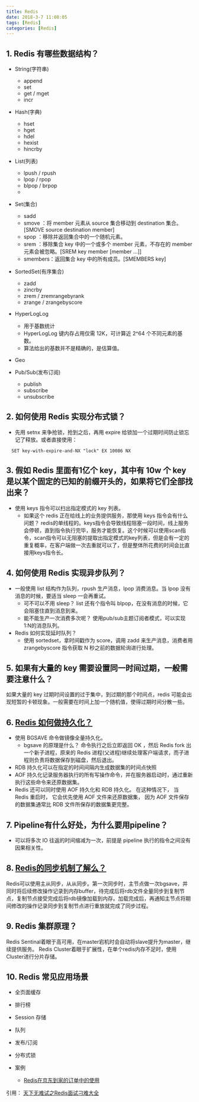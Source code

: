 ```yaml
---
title: Redis
date: 2018-3-7 11:08:05
tags: [Redis]
categories: [Redis]
---
```


## 1. Redis 有哪些数据结构？  
  + String(字符串)
    - append
    - set
    - get / mget
    - incr

  + Hash(字典)
    - hset
    - hget
    - hdel
    - hexist
    - hincrby

  + List(列表)
    - lpush / rpush
    - lpop  / rpop
    - blpop / brpop
    -

  + Set(集合)
    - sadd
    - smove ：将 member 元素从 source 集合移动到 destination 集合。[SMOVE source destination member]
    - spop  ：移除并返回集合中的一个随机元素。
    - srem  ：移除集合 key 中的一个或多个 member 元素，不存在的 member 元素会被忽略。[SREM key member [member ...]]
    - smembers：返回集合 key 中的所有成员。[SMEMBERS key]

  + SortedSet(有序集合)
    - zadd
    - zincrby
    - zrem / zremrangebyrank
    - zrange / zrangebyscore

  + HyperLogLog
    - 用于基数统计
    - HyperLogLog 键内存占用仅需 12K，可计算近 2^64 个不同元素的基数。
    - 算法给出的基数并不是精确的，是估算值。

  + Geo

  + Pub/Sub(发布订阅)
    - publish
    - subscribe
    - unsubscribe


## 2. 如何使用 Redis 实现分布式锁？
  + 先用 setnx 来争抢锁，抢到之后，再用 expire 给锁加一个过期时间防止锁忘记了释放。或者直接使用：
  ```
    SET key-with-expire-and-NX "lock" EX 10086 NX
  ```

## 3. 假如 Redis 里面有1亿个 key，其中有 10w 个 key 是以某个固定的已知的前缀开头的，如果将它们全部找出来？
  + 使用 keys 指令可以扫出指定模式的 key 列表。
    - 如果这个 redis 正在给线上的业务提供服务，那使用 keys 指令会有什么问题？
      redis的单线程的。keys指令会导致线程阻塞一段时间，线上服务会停顿，直到指令执行完毕，服务才能恢复。这个时候可以使用scan指令，scan指令可以无阻塞的提取出指定模式的key列表，但是会有一定的重复概率，在客户端做一次去重就可以了，但是整体所花费的时间会比直接用keys指令长。


## 4. 如何使用 Redis 实现异步队列？
  + 一般使用 list 结构作为队列，rpush 生产消息，lpop 消费消息。当 lpop 没有消息的时候，要适当 sleep 一会再重试。
    - 可不可以不用 sleep？
      list 还有个指令叫 blpop，在没有消息的时候，它会阻塞住直到消息到来。
    - 能不能生产一次消费多次呢？
      使用pub/sub主题订阅者模式，可以实现1:N的消息队列。
  + Redis 如何实现延时队列？
    - 使用 sortedset，拿时间戳作为 score，调用 zadd 来生产消息，消费者用 zrangebyscore 指令获取 N 秒之前的数据轮询进行处理。


## 5. 如果有大量的 key 需要设置同一时间过期，一般需要注意什么？
  如果大量的 key 过期时间设置的过于集中，到过期的那个时间点，redis 可能会出现短暂的卡顿现象。一般需要在时间上加一个随机值，使得过期时间分散一些。


## 6. [Redis 如何做持久化？](http://doc.redisfans.com/topic/persistence.html)
  + 使用 BGSAVE 命令做镜像全量持久化。
    - bgsave 的原理是什么？
      命令执行之后立即返回 OK ，然后 Redis fork 出一个新子进程，原来的 Redis 进程(父进程)继续处理客户端请求，而子进程则负责将数据保存到磁盘，然后退出。
  + RDB 持久化可以在指定的时间间隔内生成数据集的时间点快照
  + AOF 持久化记录服务器执行的所有写操作命令，并在服务器启动时，通过重新执行这些命令来还原数据集。
  + Redis 还可以同时使用 AOF 持久化和 RDB 持久化。 在这种情况下， 当 Redis 重启时， 它会优先使用 AOF 文件来还原数据集， 因为 AOF 文件保存的数据集通常比 RDB 文件所保存的数据集更完整。


## 7. Pipeline有什么好处，为什么要用pipeline？
  + 可以将多次 IO 往返的时间缩减为一次，前提是 pipeline 执行的指令之间没有因果相关性。


## 8. [Redis的同步机制了解么？](http://doc.redisfans.com/topic/replication.html#id1)  
  Redis可以使用主从同步，从从同步。第一次同步时，主节点做一次bgsave，并同时将后续修改操作记录到内存buffer，待完成后将rdb文件全量同步到复制节点，复制节点接受完成后将rdb镜像加载到内存。加载完成后，再通知主节点将期间修改的操作记录同步到复制节点进行重放就完成了同步过程。

## 9. Redis 集群原理？
  Redis Sentinal着眼于高可用，在master宕机时会自动将slave提升为master，继续提供服务。
  Redis Cluster着眼于扩展性，在单个redis内存不足时，使用Cluster进行分片存储。


## 10. Redis 常见应用场景
  + 全页面缓存
  + 排行榜
  + Session 存储
  + 队列
  + 发布/订阅
  + 分布式锁

  + 案例
    - [Redis在京东到家的订单中的使用](https://tech.imdada.cn/2017/06/30/daojia-redis/?hmsr=toutiao.io&utm_medium=toutiao.io&utm_source=toutiao.io)


引用：
  [天下无难试之Redis面试刁难大全](https://mp.weixin.qq.com/s/507jyNbL4xCkxyW6Xk15Xg)
